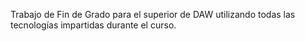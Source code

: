 
Trabajo de Fin de Grado para el superior de DAW utilizando todas las tecnologías impartidas durante el curso.
